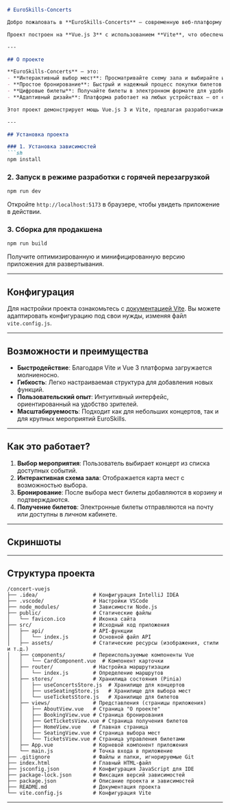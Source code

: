 ```markdown
# EuroSkills-Concerts

Добро пожаловать в **EuroSkills-Concerts** — современную веб-платформу для бронирования билетов на концерты и музыкальные события в рамках EuroSkills. Этот проект создан для того, чтобы сделать покупку билетов быстрой, удобной и приятной. Выбирайте лучшие места в зале, бронируйте билеты и получайте их в цифровом виде — всё это в несколько кликов!

Проект построен на **Vue.js 3** с использованием **Vite**, что обеспечивает высокую скорость разработки и производительность приложения. Платформа идеально подходит как для организаторов мероприятий, так и для зрителей, ценящих комфорт и современные технологии.

---

## О проекте

**EuroSkills-Concerts** — это:
- **Интерактивный выбор мест**: Просматривайте схему зала и выбирайте идеальные места для вашего концертного опыта.
- **Простое бронирование**: Быстрый и надежный процесс покупки билетов с мгновенным подтверждением.
- **Цифровые билеты**: Получайте билеты в электронном формате для удобного доступа на мероприятие.
- **Адаптивный дизайн**: Платформа работает на любых устройствах — от смартфонов до настольных компьютеров.

Этот проект демонстрирует мощь Vue.js 3 и Vite, предлагая разработчикам отличный стартовый шаблон для создания собственных приложений с высокой производительностью.

---

## Установка проекта

### 1. Установка зависимостей
```sh
npm install
```

### 2. Запуск в режиме разработки с горячей перезагрузкой
```sh
npm run dev
```
Откройте `http://localhost:5173` в браузере, чтобы увидеть приложение в действии.

### 3. Сборка для продакшена
```sh
npm run build
```
Получите оптимизированную и минифицированную версию приложения для развертывания.

---

## Конфигурация

Для настройки проекта ознакомьтесь с [документацией Vite](https://vitejs.dev/config/). Вы можете адаптировать конфигурацию под свои нужды, изменяя файл `vite.config.js`.

---

## Возможности и преимущества

- **Быстродействие**: Благодаря Vite и Vue 3 платформа загружается молниеносно.
- **Гибкость**: Легко настраиваемая структура для добавления новых функций.
- **Пользовательский опыт**: Интуитивный интерфейс, ориентированный на удобство зрителей.
- **Масштабируемость**: Подходит как для небольших концертов, так и для крупных мероприятий EuroSkills.

---

## Как это работает?

1. **Выбор мероприятия**: Пользователь выбирает концерт из списка доступных событий.
2. **Интерактивная схема зала**: Отображается карта мест с возможностью выбора.
3. **Бронирование**: После выбора мест билеты добавляются в корзину и подтверждаются.
4. **Получение билетов**: Электронные билеты отправляются на почту или доступны в личном кабинете.

---

## Скриншоты


---

## Структура проекта


```
/concert-vuejs
├── .idea/                  # Конфигурация IntelliJ IDEA 
├── .vscode/                # Настройки VSCode
├── node_modules/           # Зависимости Node.js
├── public/                 # Статические файлы
│   └── favicon.ico         # Иконка сайта
├── src/                    # Исходный код приложения
│   ├── api/                # API-функции
│   │   └── index.js        # Основной файл API
│   ├── assets/             # Статические ресурсы (изображения, стили и т.д.)
│   ├── components/         # Переиспользуемые компоненты Vue
│   │   └── CardComponent.vue  # Компонент карточки
│   ├── router/             # Настройка маршрутизации
│   │   └── index.js        # Определение маршрутов
│   ├── stores/             # Хранилища состояния (Pinia)
│   │   ├── useConcertsStore.js  # Хранилище для концертов
│   │   ├── useSeatingStore.js   # Хранилище для выбора мест
│   │   └── useTicketsStore.js   # Хранилище для билетов
│   ├── views/              # Представления (страницы приложения)
│   │   ├── AboutView.vue   # Страница "О проекте"
│   │   ├── BookingView.vue # Страница бронирования
│   │   ├── GetTicketsView.vue # Страница получения билетов
│   │   ├── HomeView.vue    # Главная страница
│   │   ├── SeatingView.vue # Страница выбора мест
│   │   └── TicketsView.vue # Страница управления билетами
│   ├── App.vue             # Корневой компонент приложения
│   └── main.js             # Точка входа в приложение
├── .gitignore              # Файлы и папки, игнорируемые Git
├── index.html              # Главный HTML-файл
├── jsconfig.json           # Конфигурация JavaScript для IDE
├── package-lock.json       # Фиксация версий зависимостей
├── package.json            # Описание проекта и зависимостей
├── README.md               # Документация проекта
└── vite.config.js          # Конфигурация Vite
```

---
